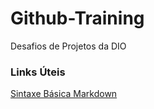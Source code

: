 # Github-Training
Desafios de Projetos da DIO

### Links Úteis
[Sintaxe Básica Markdown](https://www.markdownguide.org/)
